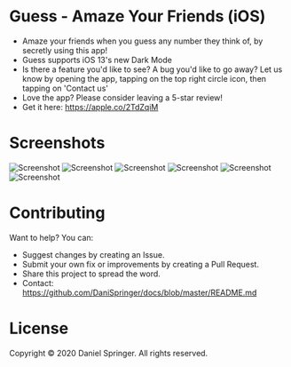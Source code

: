# Guess - Amaze Your Friends (iOS)
- Amaze your friends when you guess any number they think of, by secretly using this app!
- Guess supports iOS 13's new Dark Mode
- Is there a feature you'd like to see? A bug you'd like to go away? Let us know by opening the app, tapping on the top right circle icon, then tapping on 'Contact us'
- Love the app? Please consider leaving a 5-star review!
- Get it here: https://apple.co/2TdZqiM

# Screenshots

![Screenshot](https://raw.githubusercontent.com/DaniSpringer/guess/master/s/s1.jpg) ![Screenshot](https://raw.githubusercontent.com/DaniSpringer/guess/master/s/s2.jpg) ![Screenshot](https://raw.githubusercontent.com/DaniSpringer/guess/master/s/s3.jpg) ![Screenshot](https://raw.githubusercontent.com/DaniSpringer/guess/master/s/s4.jpg) ![Screenshot](https://raw.githubusercontent.com/DaniSpringer/guess/master/s/s5.jpg) ![Screenshot](https://raw.githubusercontent.com/DaniSpringer/guess/master/s/s6.jpg)

# Contributing
Want to help? You can:
- Suggest changes by creating an Issue.
- Submit your own fix or improvements by creating a Pull Request.
- Share this project to spread the word.
- Contact: https://github.com/DaniSpringer/docs/blob/master/README.md

# License
Copyright © 2020 Daniel Springer. All rights reserved.